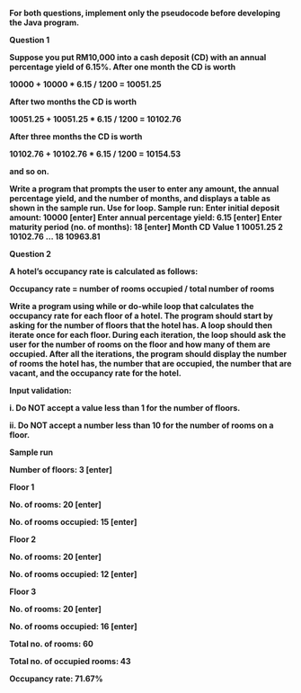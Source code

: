 **For both questions, implement only the pseudocode before developing the Java program.**<b/><b/>

**Question 1**<b/><b/>

Suppose you put RM10,000 into a cash deposit (CD) with an annual percentage yield of 6.15%. After one month the CD is worth

10000 + 10000 * 6.15 / 1200 = 10051.25

After two months the CD is worth

10051.25 + 10051.25 * 6.15 / 1200 = 10102.76

After three months the CD is worth

10102.76 + 10102.76 * 6.15 / 1200 = 10154.53

and so on.<b/>

Write a program that prompts the user to enter any amount, the annual percentage yield, and the number of months, and displays a table as shown in the sample run. **Use for loop**.<b/><b/>
**Sample run:**<b/>
Enter initial deposit amount: 10000 [enter]<b/>
Enter annual percentage yield: 6.15 [enter]<b/>
Enter maturity period (no. of months): 18 [enter]<b/>
Month CD Value<b/>
1 10051.25<b/>
2 10102.76<b/>
…<b/>
18 10963.81<b/>

**Question 2**<b/><b/>

A hotel’s occupancy rate is calculated as follows:<b/><b/>

Occupancy rate = number of rooms occupied / total number of rooms<b/><b/>

Write a program using while or do-while loop that calculates the occupancy rate for each floor of a hotel. The program should start by asking for the number of floors that the hotel has. A loop
should then iterate once for each floor. During each iteration, the loop should ask the user for the number of rooms on the floor and how many of them are occupied. After all the iterations, the
program should display the number of rooms the hotel has, the number that are occupied, the number that are vacant, and the occupancy rate for the hotel. <b/><b/>

Input validation:<b/>

i. Do NOT accept a value less than 1 for the number of floors.<b/>

ii. Do NOT accept a number less than 10 for the number of rooms on a floor.<b/><b/>

**Sample run**<b/>

Number of floors: 3 [enter]<b/>

Floor 1<b/>

No. of rooms: 20 [enter]<b/>

No. of rooms occupied: 15 [enter]<b/>

Floor 2<b/>

No. of rooms: 20 [enter]<b/>

No. of rooms occupied: 12 [enter]<b/>

Floor 3<b/>

No. of rooms: 20 [enter]<b/>

No. of rooms occupied: 16 [enter]<b/>

Total no. of rooms: 60<b/>

Total no. of occupied rooms: 43<b/>

Occupancy rate: 71.67%<b/><b/>


<End of Questions>
